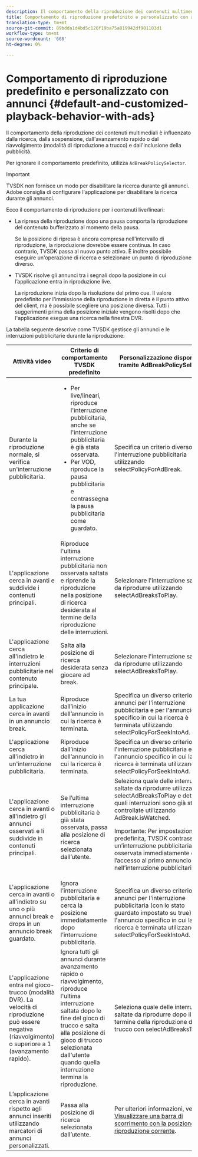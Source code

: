 ```yaml
---
description: Il comportamento della riproduzione dei contenuti multimediali è influenzato dalla ricerca, dalla sospensione, dall'avanzamento rapido o dal riavvolgimento (modalità di riproduzione a trucco) e dall'inclusione della pubblicità.
title: Comportamento di riproduzione predefinito e personalizzato con annunci pubblicitari
translation-type: tm+mt
source-git-commit: 89bdda1d4bd5c126f19ba75a819942df901183d1
workflow-type: tm+mt
source-wordcount: '668'
ht-degree: 0%

---
```



# Comportamento di riproduzione predefinito e personalizzato con annunci {#default-and-customized-playback-behavior-with-ads}

Il comportamento della riproduzione dei contenuti multimediali è influenzato dalla ricerca, dalla sospensione, dall&#39;avanzamento rapido o dal riavvolgimento (modalità di riproduzione a trucco) e dall&#39;inclusione della pubblicità.

Per ignorare il comportamento predefinito, utilizza `AdBreakPolicySelector`.

>[!IMPORTANT]
>
>TVSDK non fornisce un modo per disabilitare la ricerca durante gli annunci. Adobe consiglia di configurare l&#39;applicazione per disabilitare la ricerca durante gli annunci.

Ecco il comportamento di riproduzione per i contenuti live/lineari:

* La ripresa della riproduzione dopo una pausa comporta la riproduzione del contenuto bufferizzato al momento della pausa.

   Se la posizione di ripresa è ancora compresa nell&#39;intervallo di riproduzione, la riproduzione dovrebbe essere continua. In caso contrario, TVSDK passa al nuovo punto attivo. È inoltre possibile eseguire un&#39;operazione di ricerca e selezionare un punto di riproduzione diverso.
* TVSDK risolve gli annunci tra i segnali dopo la posizione in cui l’applicazione entra in riproduzione live.

   La riproduzione inizia dopo la risoluzione del primo cue. Il valore predefinito per l’immissione della riproduzione in diretta è il punto attivo del client, ma è possibile scegliere una posizione diversa. Tutti i suggerimenti prima della posizione iniziale vengono risolti dopo che l&#39;applicazione esegue una ricerca nella finestra DVR.

La tabella seguente descrive come TVSDK gestisce gli annunci e le interruzioni pubblicitarie durante la riproduzione:

<table id="table_466538B1C2A646B89EB4F9AA111203BE"> 
 <thead> 
  <tr> 
   <th colname="col1" class="entry"> Attività video </th> 
   <th colname="col2" class="entry"> Criterio di comportamento TVSDK predefinito </th> 
   <th colname="col3" class="entry">Personalizzazione disponibile tramite <span class="codeph"> AdBreakPolicySelector </span> </th> 
  </tr>
 </thead>
 <tbody> 
  <tr> 
   <td colname="col1"> Durante la riproduzione normale, si verifica un'interruzione pubblicitaria. </td> 
   <td colname="col2"> 
    <ul id="ul_10D2638676EA4ADDA718E61BD4FDC1D2"> 
     <li id="li_D5CC30F063934C738971E2E8AF00C137"> Per live/lineari, riproduce l'interruzione pubblicitaria, anche se l'interruzione pubblicitaria è già stata osservata. </li> 
     <li id="li_D962C0938DA74186AE99D117E5A74E38">Per VOD, riproduce la pausa pubblicitaria e contrassegna la pausa pubblicitaria come guardato. </li> 
    </ul> </td> 
   <td colname="col3">Specifica un criterio diverso per l'interruzione pubblicitaria utilizzando <span class="codeph"> selectPolicyForAdBreak</span>. </td> 
  </tr> 
  <tr> 
   <td colname="col1"> L'applicazione cerca in avanti e suddivide i contenuti principali. </td> 
   <td colname="col2"> Riproduce l'ultima interruzione pubblicitaria non osservata saltata e riprende la riproduzione nella posizione di ricerca desiderata al termine della riproduzione delle interruzioni. </td> 
   <td colname="col3">Selezionare l'interruzione saltata da riprodurre utilizzando <span class="codeph"> selectAdBreaksToPlay</span>. </td> 
  </tr> 
  <tr> 
   <td colname="col1"> L'applicazione cerca all'indietro le interruzioni pubblicitarie nel contenuto principale. </td> 
   <td colname="col2"> Salta alla posizione di ricerca desiderata senza giocare ad break. </td> 
   <td colname="col3">Selezionare l'interruzione saltata da riprodurre utilizzando <span class="codeph"> selectAdBreaksToPlay</span>.                      </td> 
  </tr> 
  <tr> 
   <td colname="col1"> La tua applicazione cerca in avanti in un annuncio break. </td> 
   <td colname="col2"> Riproduce dall’inizio dell’annuncio in cui la ricerca è terminata. </td> 
   <td colname="col3">Specifica un diverso criterio di annunci per l'interruzione pubblicitaria e per l'annuncio specifico in cui la ricerca è terminata utilizzando <span class="codeph"> selectPolicyForSeekIntoAd</span>. </td> 
  </tr> 
  <tr> 
   <td colname="col1"> L'applicazione cerca all'indietro in un'interruzione pubblicitaria. </td> 
   <td colname="col2"> Riproduce dall’inizio dell’annuncio in cui la ricerca è terminata. </td> 
   <td colname="col3">Specifica un diverso criterio per l'interruzione pubblicitaria e per l'annuncio specifico in cui la ricerca è terminata utilizzando <span class="codeph"> selectPolicyForSeekIntoAd</span>. </td> 
  </tr> 
  <tr> 
   <td colname="col1"> L'applicazione cerca in avanti o all'indietro gli annunci osservati e li suddivide in contenuti principali. </td> 
   <td colname="col2"> Se l’ultima interruzione pubblicitaria è già stata osservata, passa alla posizione di ricerca selezionata dall’utente. </td> 
   <td colname="col3">Seleziona quale delle interruzioni saltate da riprodurre utilizzando <span class="codeph"> selectAdBreaksToPlay</span> e determina quali interruzioni sono già state controllate utilizzando <span class="codeph"> AdBreak.isWatched</span>. <p>Importante:  Per impostazione predefinita, TVSDK contrassegna un’interruzione pubblicitaria come osservata immediatamente dopo l’accesso al primo annuncio nell’interruzione pubblicitaria. </p> </td> 
  </tr> 
  <tr> 
   <td colname="col1"> L'applicazione cerca in avanti o all'indietro su uno o più annunci break e drops in un annuncio break guardato. </td> 
   <td colname="col2"> Ignora l’interruzione pubblicitaria e cerca la posizione immediatamente dopo l’interruzione pubblicitaria. </td> 
   <td colname="col3">Specifica un diverso criterio di annunci per l'interruzione pubblicitaria (con lo stato guardato impostato su true) e per l'annuncio specifico in cui la ricerca è terminata utilizzando <span class="codeph"> selectPolicyForSeekIntoAd</span>. </td> 
  </tr> 
  <tr> 
   <td colname="col1"> L'applicazione entra nel gioco-trucco (modalità DVR). La velocità di riproduzione può essere negativa (riavvolgimento) o superiore a 1 (avanzamento rapido). </td> 
   <td colname="col2"> Ignora tutti gli annunci durante avanzamento rapido o riavvolgimento, riproduce l'ultima interruzione saltata dopo le fine del gioco di trucco e salta alla posizione di gioco di trucco selezionata dall'utente quando quella interruzione termina la riproduzione. </td> 
   <td colname="col3">Seleziona quale delle interruzioni saltate da riprodurre dopo il termine della riproduzione del trucco con <span class="codeph"> selectAdBreaksToPlay</span>. </td> 
  </tr> 
  <tr> 
   <td colname="col1"> L’applicazione cerca in avanti rispetto agli annunci inseriti utilizzando marcatori di annunci personalizzati. </td> 
   <td colname="col2"> Passa alla posizione di ricerca selezionata dall’utente. </td> 
   <td colname="col3">Per ulteriori informazioni, vedere <a href="../../tvsdk-1.4-for-android/ui-configure/android-1.4-ui-seek-scrub-bar-display.md">Visualizzare una barra di scorrimento con la posizione di riproduzione corrente</a>. </td> 
  </tr> 
 </tbody> 
</table>

